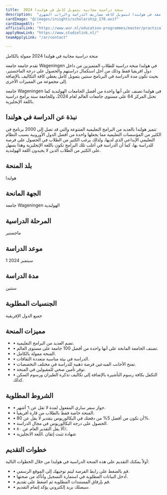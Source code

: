 ```yaml
---
title:  منحة دراسية مجانية بتمويل كامل في هولندا 2024 
description:  "فرصة ذهبية للحصول علي منحة دراسية مجانية للدراسة في أقوي جامعة في هولندا لتمويل كافة مصاريف الدراسة والراتب الشهري." 
cardImage: "@/images/insights/scholarship_170.avif" 
cardImageAlt: "" 
officialLink: "https://www.wur.nl/education-programmes/master/practical-information-masters/apply-for-a-master-programme.htm" 
applyNowLink: "https://www.studielink.nl/" 
teamApplyLink: "/ar/contact"

---
```


منحة دراسية مجانية في هولندا 2024 ممولة بالكامل

تقدم جامعة جامعة Wageningen في هولندا منحة دراسية للطلاب المتميزين من داخل دول افريقيا فقط وذلك من أجل استكمال دراستهم والحصول على درجة الماجستير، بحيث تكون مدة الدراسة في البرنامج سنتين بتمويل كامل يغطي كافة التكاليف بالإضافة إلى مجموعة من المميزات الأخرى.

جامعة Wageningen في هولندا تصنف على أنها واحدة من أفضل الجامعات الهولندية كما تحتل المركز 64 على مستوى جامعات العالم لعام 2024، وللجامعة ستة برامج دراسية باللغة الإنجليزية.

## نبذة عن الدراسة في هولندا

تتميز هولندا بالعديد من البرامج التعليمية المتنوعة والتي قد تصل إلى 2000 برنامج في الكثير من المؤسسات التعليمية مما يجعلها واحدة من أفضل الدول الأوروبية بسبب النظام التعليمي الإبداعي الذي لديها، ولذلك يرغب الكثير من الطلاب في الحصول على فرصة للدراسة بها، كما أن الدراسة في أغلب تلك البرامج تكون باللغة الإنجليزية وهذا يسهل على الكثير من الطلاب الذين لا يجيدون اللغة الهولندية.

## بلد المنحة

هولندا

## الجهة المانحة

جامعة Wageningen الهولندية

## المرحلة الدراسية

ماجستير

## موعد الدراسة

1 سبتمبر 2024

## مدة الدراسة

سنتين

## الجنسيات المطلوبة

جميع الدول الإفريقية

## مميزات المنحة

- • تضم العديد من البرامج التعليمية.
- • تصنف الجامعة المانحة على أنها واحدة من أفضل 100 جامعة على مستوى العالم.
- • المنحة ممولة بالكامل.
- • الدراسة في بيئة مناسبة متعددة الثقافات.
- • تمنح الأجانب المبدعين فرصة ذهبية للدراسة في مختلف التخصصات.
- • توفر تأمين صحي للمقبولين في المنحة.
- • التكفل بكافة رسوم التأشيرة بالإضافة إلى تكاليف تذكرة الطيران ورسوم السكن كذلك.

## الشروط المطلوبة

- • جواز سفر ساري المفعول لمدة لا تقل عن ٦ أشهر.
- • المنحة خاصة فقط بالطلاب من قارة أفريقيا.
- • أن تكون من أفضل 5% من دفعتك في البكالوريوس بتقدير لا يقل عن 80%.
- • الحصول على درجة البكالوريوس في مجال الدراسة.
- • ألا يقل التقدير العام عن ٨٠٪.
- • شهادة تثبت إتقان .اللغة الانجليزية

## خطوات التقديم

أولاً يمكنك التقديم على هذه المنحة الدراسية في هولندا من خلال الخطوات التالية:

- • قم بالضغط على رابط الفرصة ليتم توجيهك إلى الموقع الرسمي.
- • أدخل البيانات المطلوبة في استمارة التسجيل وأتأكد من صحتها.
- • قم بإرفاق المستندات المطلوبة ثم اضغط على تقديم.
- • سيصلك بريد إلكتروني يؤكد إتمام التقديم.

